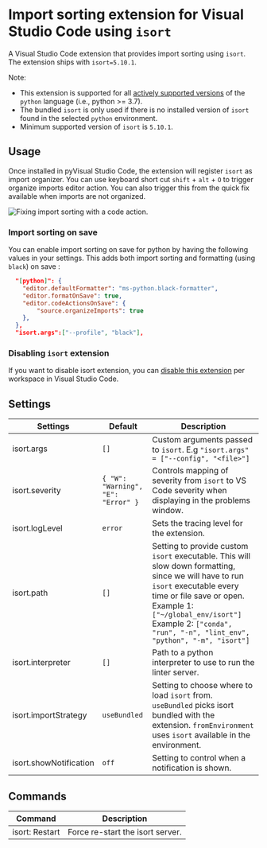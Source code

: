 # Import sorting extension for Visual Studio Code using `isort`

A Visual Studio Code extension that provides import sorting using `isort`. The extension ships with `isort=5.10.1`.

Note:

-   This extension is supported for all [actively supported versions](https://devguide.python.org/#status-of-python-branches) of the `python` language (i.e., python >= 3.7).
-   The bundled `isort` is only used if there is no installed version of `isort` found in the selected `python` environment.
-   Minimum supported version of `isort` is `5.10.1`.

## Usage

Once installed in pyVisual Studio Code, the extension will register `isort` as import organizer. You can use keyboard short cut `shift` + `alt` + `O` to trigger organize imports editor action. You can also trigger this from the quick fix available when imports are not organized.

![Fixing import sorting with a code action.](images/vscode-isort.gif)

### Import sorting on save

You can enable import sorting on save for python by having the following values in your settings. This adds both import sorting and formatting (using `black`) on save :

```json
  "[python]": {
    "editor.defaultFormatter": "ms-python.black-formatter",
    "editor.formatOnSave": true,
    "editor.codeActionsOnSave": {
        "source.organizeImports": true
    },
  },
  "isort.args":["--profile", "black"],
```

### Disabling `isort` extension

If you want to disable isort extension, you can [disable this extension](https://code.visualstudio.com/docs/editor/extension-marketplace#_disable-an-extension) per workspace in Visual Studio Code.

## Settings

| Settings               | Default                            | Description                                                                                                                                                                                                                                                              |
| ---------------------- | ---------------------------------- | ------------------------------------------------------------------------------------------------------------------------------------------------------------------------------------------------------------------------------------------------------------------------ |
| isort.args             | `[]`                               | Custom arguments passed to `isort`. E.g `"isort.args" = ["--config", "<file>"]`                                                                                                                                                                                          |
| isort.severity         | `{ "W": "Warning", "E": "Error" }` | Controls mapping of severity from `isort` to VS Code severity when displaying in the problems window.                                                                                                                                                                    |
| isort.logLevel         | `error`                            | Sets the tracing level for the extension.                                                                                                                                                                                                                                |
| isort.path             | `[]`                               | Setting to provide custom `isort` executable. This will slow down formatting, since we will have to run `isort` executable every time or file save or open. Example 1: `["~/global_env/isort"]` Example 2: `["conda", "run", "-n", "lint_env", "python", "-m", "isort"]` |
| isort.interpreter      | `[]`                               | Path to a python interpreter to use to run the linter server.                                                                                                                                                                                                            |
| isort.importStrategy   | `useBundled`                       | Setting to choose where to load `isort` from. `useBundled` picks isort bundled with the extension. `fromEnvironment` uses `isort` available in the environment.                                                                                                          |
| isort.showNotification | `off`                              | Setting to control when a notification is shown.                                                                                                                                                                                                                         |

## Commands

| Command        | Description                      |
| -------------- | -------------------------------- |
| isort: Restart | Force re-start the isort server. |
